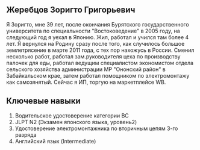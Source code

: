 ## Жеребцов Зоригто Григорьевич

Я Зоригто, мне 39 лет, после окончания Бурятского государственного университета по специальности "Востоковедение" в 2005 году, на следующий год я уехал в Японию. Жил, работал и учился там более 4 лет. Я вернулся на Родину сразу после того, как случилось большое землетрясение в марте 2011 года, с тех пор нахожусь в России. Сменил несколько работ, работал зам.руководителя цеха по производству палочек для еды, работал ведущим специалистом экономистом отдела сельского хозяйства администрации МР "Ононский район" в Забайкальском крае, затем работал помощником по электромонтажу как самозянятый. Сейчас я ИП, торгую на маркетплейсе WB.
## Ключевые навыки 
1. Водительское удостоверение категории BC  
2. JLPT N2 (Экзамен японского языка, уровень2)                                                                                                      
3. Удостоверение электромонтажника по вторичным цепям 3-го разряда                                                                                                        
4. Английский язык (Intermediate) 

